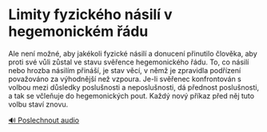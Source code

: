 # Limity fyzického násilí v hegemonickém řádu

<speak>
<prosody rate="95%">
<emphasis level="strong">Ale není možné, aby jakékoli fyzické násilí a donucení přinutilo člověka, aby proti své vůli zůstal ve stavu svěřence hegemonického řádu.</emphasis>
<break time="500ms"/>
<emphasis level="moderate">To, co násilí nebo hrozba násilím přináší, je stav věcí, v němž je zpravidla podřízení považováno za výhodnější než vzpoura.</emphasis>
<break time="400ms"/>
<prosody rate="90%">
<emphasis level="moderate">Je-li svěřenec konfrontován s volbou mezi důsledky poslušnosti a neposlušnosti, dá přednost poslušnosti, a tak se včleňuje do hegemonických pout.</emphasis>
</prosody>
<break time="300ms"/>
<emphasis level="strong">Každý nový příkaz před něj tuto volbu staví znovu.</emphasis>
</prosody>
</speak>

[🔊 Poslechnout audio](/data/7-paragraphs/audio/chapter_42/para_009-Ale-nen-mon-aby-jakkoli-fyzick-nsil-a-donu.mp3) 